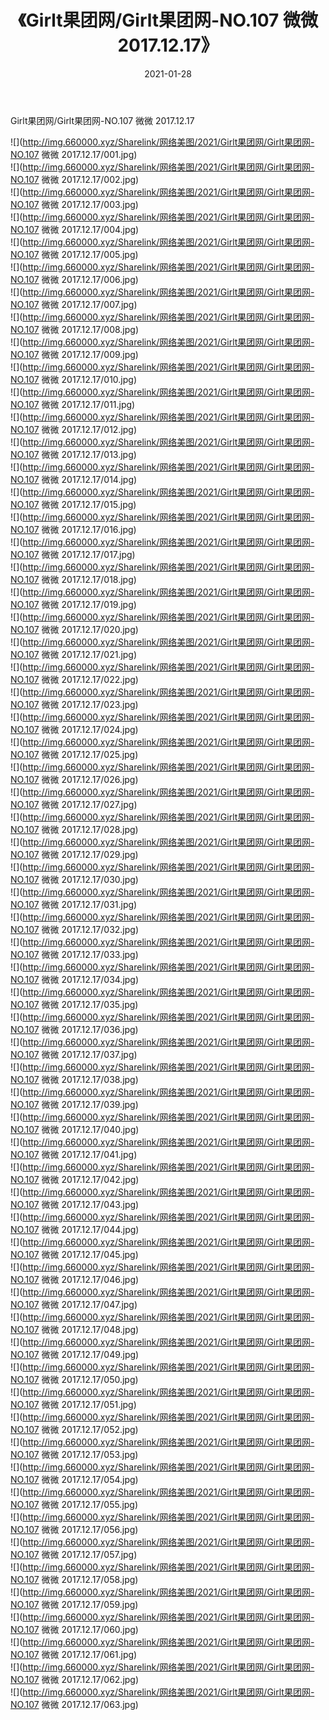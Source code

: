 ﻿---
layout: post
title:  《Girlt果团网/Girlt果团网-NO.107 微微 2017.12.17》
date:   2021-01-28
img: http://img.660000.xyz/Sharelink/网络美图/2021/Girlt果团网/Girlt果团网-NO.107 微微 2017.12.17/000.jpg
categories: [美女, 清纯, 唯美]
---

Girlt果团网/Girlt果团网-NO.107 微微 2017.12.17

 ![](http://img.660000.xyz/Sharelink/网络美图/2021/Girlt果团网/Girlt果团网-NO.107 微微 2017.12.17/001.jpg) <br>![](http://img.660000.xyz/Sharelink/网络美图/2021/Girlt果团网/Girlt果团网-NO.107 微微 2017.12.17/002.jpg) <br>![](http://img.660000.xyz/Sharelink/网络美图/2021/Girlt果团网/Girlt果团网-NO.107 微微 2017.12.17/003.jpg) <br>![](http://img.660000.xyz/Sharelink/网络美图/2021/Girlt果团网/Girlt果团网-NO.107 微微 2017.12.17/004.jpg) <br>![](http://img.660000.xyz/Sharelink/网络美图/2021/Girlt果团网/Girlt果团网-NO.107 微微 2017.12.17/005.jpg) <br>![](http://img.660000.xyz/Sharelink/网络美图/2021/Girlt果团网/Girlt果团网-NO.107 微微 2017.12.17/006.jpg) <br>![](http://img.660000.xyz/Sharelink/网络美图/2021/Girlt果团网/Girlt果团网-NO.107 微微 2017.12.17/007.jpg) <br>![](http://img.660000.xyz/Sharelink/网络美图/2021/Girlt果团网/Girlt果团网-NO.107 微微 2017.12.17/008.jpg) <br>![](http://img.660000.xyz/Sharelink/网络美图/2021/Girlt果团网/Girlt果团网-NO.107 微微 2017.12.17/009.jpg) <br>![](http://img.660000.xyz/Sharelink/网络美图/2021/Girlt果团网/Girlt果团网-NO.107 微微 2017.12.17/010.jpg) <br>![](http://img.660000.xyz/Sharelink/网络美图/2021/Girlt果团网/Girlt果团网-NO.107 微微 2017.12.17/011.jpg) <br>![](http://img.660000.xyz/Sharelink/网络美图/2021/Girlt果团网/Girlt果团网-NO.107 微微 2017.12.17/012.jpg) <br>![](http://img.660000.xyz/Sharelink/网络美图/2021/Girlt果团网/Girlt果团网-NO.107 微微 2017.12.17/013.jpg) <br>![](http://img.660000.xyz/Sharelink/网络美图/2021/Girlt果团网/Girlt果团网-NO.107 微微 2017.12.17/014.jpg) <br>![](http://img.660000.xyz/Sharelink/网络美图/2021/Girlt果团网/Girlt果团网-NO.107 微微 2017.12.17/015.jpg) <br>![](http://img.660000.xyz/Sharelink/网络美图/2021/Girlt果团网/Girlt果团网-NO.107 微微 2017.12.17/016.jpg) <br>![](http://img.660000.xyz/Sharelink/网络美图/2021/Girlt果团网/Girlt果团网-NO.107 微微 2017.12.17/017.jpg) <br>![](http://img.660000.xyz/Sharelink/网络美图/2021/Girlt果团网/Girlt果团网-NO.107 微微 2017.12.17/018.jpg) <br>![](http://img.660000.xyz/Sharelink/网络美图/2021/Girlt果团网/Girlt果团网-NO.107 微微 2017.12.17/019.jpg) <br>![](http://img.660000.xyz/Sharelink/网络美图/2021/Girlt果团网/Girlt果团网-NO.107 微微 2017.12.17/020.jpg) <br>![](http://img.660000.xyz/Sharelink/网络美图/2021/Girlt果团网/Girlt果团网-NO.107 微微 2017.12.17/021.jpg) <br>![](http://img.660000.xyz/Sharelink/网络美图/2021/Girlt果团网/Girlt果团网-NO.107 微微 2017.12.17/022.jpg) <br>![](http://img.660000.xyz/Sharelink/网络美图/2021/Girlt果团网/Girlt果团网-NO.107 微微 2017.12.17/023.jpg) <br>![](http://img.660000.xyz/Sharelink/网络美图/2021/Girlt果团网/Girlt果团网-NO.107 微微 2017.12.17/024.jpg) <br>![](http://img.660000.xyz/Sharelink/网络美图/2021/Girlt果团网/Girlt果团网-NO.107 微微 2017.12.17/025.jpg) <br>![](http://img.660000.xyz/Sharelink/网络美图/2021/Girlt果团网/Girlt果团网-NO.107 微微 2017.12.17/026.jpg) <br>![](http://img.660000.xyz/Sharelink/网络美图/2021/Girlt果团网/Girlt果团网-NO.107 微微 2017.12.17/027.jpg) <br>![](http://img.660000.xyz/Sharelink/网络美图/2021/Girlt果团网/Girlt果团网-NO.107 微微 2017.12.17/028.jpg) <br>![](http://img.660000.xyz/Sharelink/网络美图/2021/Girlt果团网/Girlt果团网-NO.107 微微 2017.12.17/029.jpg) <br>![](http://img.660000.xyz/Sharelink/网络美图/2021/Girlt果团网/Girlt果团网-NO.107 微微 2017.12.17/030.jpg) <br>![](http://img.660000.xyz/Sharelink/网络美图/2021/Girlt果团网/Girlt果团网-NO.107 微微 2017.12.17/031.jpg) <br>![](http://img.660000.xyz/Sharelink/网络美图/2021/Girlt果团网/Girlt果团网-NO.107 微微 2017.12.17/032.jpg) <br>![](http://img.660000.xyz/Sharelink/网络美图/2021/Girlt果团网/Girlt果团网-NO.107 微微 2017.12.17/033.jpg) <br>![](http://img.660000.xyz/Sharelink/网络美图/2021/Girlt果团网/Girlt果团网-NO.107 微微 2017.12.17/034.jpg) <br>![](http://img.660000.xyz/Sharelink/网络美图/2021/Girlt果团网/Girlt果团网-NO.107 微微 2017.12.17/035.jpg) <br>![](http://img.660000.xyz/Sharelink/网络美图/2021/Girlt果团网/Girlt果团网-NO.107 微微 2017.12.17/036.jpg) <br>![](http://img.660000.xyz/Sharelink/网络美图/2021/Girlt果团网/Girlt果团网-NO.107 微微 2017.12.17/037.jpg) <br>![](http://img.660000.xyz/Sharelink/网络美图/2021/Girlt果团网/Girlt果团网-NO.107 微微 2017.12.17/038.jpg) <br>![](http://img.660000.xyz/Sharelink/网络美图/2021/Girlt果团网/Girlt果团网-NO.107 微微 2017.12.17/039.jpg) <br>![](http://img.660000.xyz/Sharelink/网络美图/2021/Girlt果团网/Girlt果团网-NO.107 微微 2017.12.17/040.jpg) <br>![](http://img.660000.xyz/Sharelink/网络美图/2021/Girlt果团网/Girlt果团网-NO.107 微微 2017.12.17/041.jpg) <br>![](http://img.660000.xyz/Sharelink/网络美图/2021/Girlt果团网/Girlt果团网-NO.107 微微 2017.12.17/042.jpg) <br>![](http://img.660000.xyz/Sharelink/网络美图/2021/Girlt果团网/Girlt果团网-NO.107 微微 2017.12.17/043.jpg) <br>![](http://img.660000.xyz/Sharelink/网络美图/2021/Girlt果团网/Girlt果团网-NO.107 微微 2017.12.17/044.jpg) <br>![](http://img.660000.xyz/Sharelink/网络美图/2021/Girlt果团网/Girlt果团网-NO.107 微微 2017.12.17/045.jpg) <br>![](http://img.660000.xyz/Sharelink/网络美图/2021/Girlt果团网/Girlt果团网-NO.107 微微 2017.12.17/046.jpg) <br>![](http://img.660000.xyz/Sharelink/网络美图/2021/Girlt果团网/Girlt果团网-NO.107 微微 2017.12.17/047.jpg) <br>![](http://img.660000.xyz/Sharelink/网络美图/2021/Girlt果团网/Girlt果团网-NO.107 微微 2017.12.17/048.jpg) <br>![](http://img.660000.xyz/Sharelink/网络美图/2021/Girlt果团网/Girlt果团网-NO.107 微微 2017.12.17/049.jpg) <br>![](http://img.660000.xyz/Sharelink/网络美图/2021/Girlt果团网/Girlt果团网-NO.107 微微 2017.12.17/050.jpg) <br>![](http://img.660000.xyz/Sharelink/网络美图/2021/Girlt果团网/Girlt果团网-NO.107 微微 2017.12.17/051.jpg) <br>![](http://img.660000.xyz/Sharelink/网络美图/2021/Girlt果团网/Girlt果团网-NO.107 微微 2017.12.17/052.jpg) <br>![](http://img.660000.xyz/Sharelink/网络美图/2021/Girlt果团网/Girlt果团网-NO.107 微微 2017.12.17/053.jpg) <br>![](http://img.660000.xyz/Sharelink/网络美图/2021/Girlt果团网/Girlt果团网-NO.107 微微 2017.12.17/054.jpg) <br>![](http://img.660000.xyz/Sharelink/网络美图/2021/Girlt果团网/Girlt果团网-NO.107 微微 2017.12.17/055.jpg) <br>![](http://img.660000.xyz/Sharelink/网络美图/2021/Girlt果团网/Girlt果团网-NO.107 微微 2017.12.17/056.jpg) <br>![](http://img.660000.xyz/Sharelink/网络美图/2021/Girlt果团网/Girlt果团网-NO.107 微微 2017.12.17/057.jpg) <br>![](http://img.660000.xyz/Sharelink/网络美图/2021/Girlt果团网/Girlt果团网-NO.107 微微 2017.12.17/058.jpg) <br>![](http://img.660000.xyz/Sharelink/网络美图/2021/Girlt果团网/Girlt果团网-NO.107 微微 2017.12.17/059.jpg) <br>![](http://img.660000.xyz/Sharelink/网络美图/2021/Girlt果团网/Girlt果团网-NO.107 微微 2017.12.17/060.jpg) <br>![](http://img.660000.xyz/Sharelink/网络美图/2021/Girlt果团网/Girlt果团网-NO.107 微微 2017.12.17/061.jpg) <br>![](http://img.660000.xyz/Sharelink/网络美图/2021/Girlt果团网/Girlt果团网-NO.107 微微 2017.12.17/062.jpg) <br>![](http://img.660000.xyz/Sharelink/网络美图/2021/Girlt果团网/Girlt果团网-NO.107 微微 2017.12.17/063.jpg) <br>